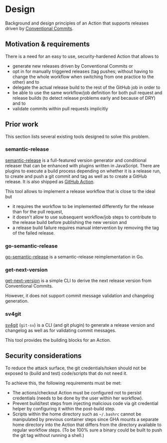 # Design

Background and design principles of an Action that supports releases driven by [Conventional Commits](https://www.conventionalcommits.org/en/v1.0.0/).

## Motivation & requirements

There is a need for an easy to use, security-hardened Action that allows to

* generate new releases driven by Conventional Commits or
* opt in for manually triggered releases (tag pushes; without having to change the whole workflow when switching from one practice to the other) and to
* delegate the actual release build to the rest of the GitHub job in order to
* be able to use the same workflow/job definition for both pull request and release builds (to detect release problems early and because of DRY) and to
* validate commits within pull requests implicitly


## Prior work

This section lists several existing tools designed to solve this problem.

### semantic-release

[semantic-release](https://github.com/semantic-release/semantic-release) is a full-featured version generator and conditional releaser that can be enhanced with plugins written in JavaScript.
There are plugins to execute a build process depending on whether it is a release run, to create and push a git commit and tag as well as to create a GitHub release.
It is also shipped as [GitHub Action](https://github.com/cycjimmy/semantic-release-action).

This tool allows to implement a release workflow that is close to the ideal but

* it requires the workflow to be implemented differently for the release than for the pull request,
* it doesn't allow to use subsequent workflow/job steps to contribute to the release build before publishing the new version and
* a release build failure requires manual intervention by removing the tag of the failed release.

### go-semantic-release

[go-semantic-release](https://github.com/go-semantic-release/semantic-release) is a semantic-release reimplementation in Go.

### get-next-version

[get-next-version](https://github.com/thenativeweb/get-next-version) is a simple CLI to derive the next release version from Conventional Commits.

However, it does not support commit message validation and changelog generation.

### sv4git

[sv4git](https://github.com/bvieira/sv4git) (`git-sv`) is a CLI (and git plugin) to generate a release version and changelog as well as for validating commit messages.

This tool provides the building blocks for an Action.


## Security considerations

To reduce the attack surface, the git credentials/token should not be exposed to (build and test) code/scripts that do not need it.

To achieve this, the following requirements must be met:

* The actions/checkout Action must be configured not to persist credentials (needs to be done by the user within her workflow).
* Prevent build/test steps from injecting malicious code via git credential helper by configuring it within the post-build step.
* Scripts within the home directory such as `~/.bashrc` cannot be manipulated by previous container steps since GHA mounts a separate home directory into the Action that differs from the directory available to regular workflow steps. (To be 100% sure a binary could be built to push the git tag without running a shell.)
